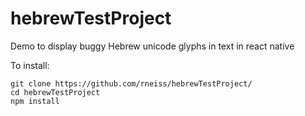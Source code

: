 # hebrewTestProject
Demo to display buggy Hebrew unicode glyphs in text in react native

To install:

```
git clone https://github.com/rneiss/hebrewTestProject/
cd hebrewTestProject                            
npm install
```
